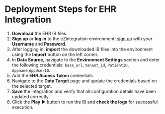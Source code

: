 # Deployment Steps for EHR Integration

1. **Download** the EHR IB files.  
2. **Sign up** or **log in** to the eZintegration environment: [sign up](https://system-na14-west.bizdata360.com/#/start-free-trial?utm_source=github&utm_medium=social&utm_campaign=readme&utm_content=ehr_integration_readme_link) with your **Username** and **Password**.  
3. After logging in, **import** the downloaded IB files into the environment using the **Import** button on the left corner.  
4. In **Data Source**, navigate to the **Environment Settings** section and enter the following credentials: `base_url`, `tenant_id`, `PatientID`, `Appname`,`AppUserID`.  
5. Add the **EHR Access Token** credentials.  
6. Navigate to the **Data Target** page and update the credentials based on the selected target.  
7. **Save** the integration and verify that all configuration details have been updated correctly.  
8. Click the **Play** ▶️ button to run the IB and **check the logs** for successful execution. 
